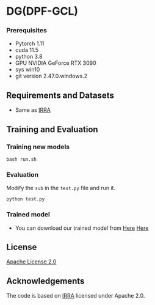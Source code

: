 # DG(DPF-GCL)

### Prerequisites
* Pytorch 1.11
* cuda 11.5
* python 3.8
* GPU NVIDIA GeForce RTX 3090
* sys win10
* git version 2.47.0.windows.2

## Requirements and Datasets
- Same as [IRRA](https://github.com/anosorae/IRRA)

## Training and Evaluation

### Training new models

```
bash run.sh
```

### Evaluation
Modify the  ```sub``` in the ```test.py``` file and run it.
```
python test.py
```

### Trained model
* You can download our trained model from [Here](https://drive.google.com/drive/folders/15czI3H5SihXBQQV5STAYuz4R_OKf-JDR?usp=sharing) [Here](https://drive.google.com/drive/folders/1FINAx1OYrrH4g5v2DYjZv8oaBNwSGIoz?usp=sharing) 

## License

[Apache License 2.0](http://www.apache.org/licenses/LICENSE-2.0)

## Acknowledgements
The code is based on [IRRA](https://github.com/anosorae/IRRA) licensed under Apache 2.0.
